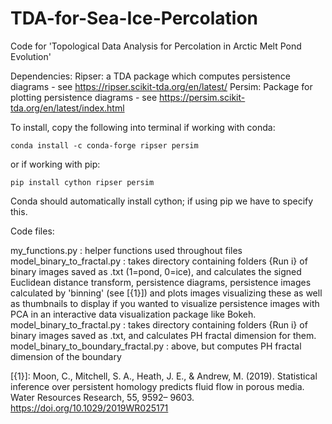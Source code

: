 # TDA-for-Sea-Ice-Percolation
Code for 'Topological Data Analysis for Percolation in Arctic Melt Pond Evolution'

Dependencies:
Ripser: a TDA package which computes persistence diagrams - see https://ripser.scikit-tda.org/en/latest/
Persim: Package for plotting persistence diagrams - see https://persim.scikit-tda.org/en/latest/index.html

To install, copy the following into terminal if working with conda:

```
conda install -c conda-forge ripser persim
```

or if working with pip:

```
pip install cython ripser persim
```

Conda should automatically install cython; if using pip we have to specify this.


Code files:

my_functions.py : helper functions used throughout files
model_binary_to_fractal.py : takes directory containing folders {Run i} of binary images saved as .txt (1=pond, 0=ice), and calculates the signed Euclidean distance transform, persistence diagrams, persistence images calculated by 'binning' (see [{1}]) and plots images visualizing these as well as thumbnails to display if you wanted to visualize persistence images with PCA in an interactive data visualization package like Bokeh.
model_binary_to_fractal.py : takes directory containing folders {Run i} of binary images saved as .txt, and calculates PH fractal dimension for them.
model_binary_to_boundary_fractal.py : above, but computes PH fractal dimension of the boundary


[{1}]: Moon, C., Mitchell, S. A., Heath, J. E., & Andrew, M. (2019). Statistical inference over persistent homology predicts fluid flow in porous media. Water Resources Research, 55, 9592– 9603. https://doi.org/10.1029/2019WR025171
